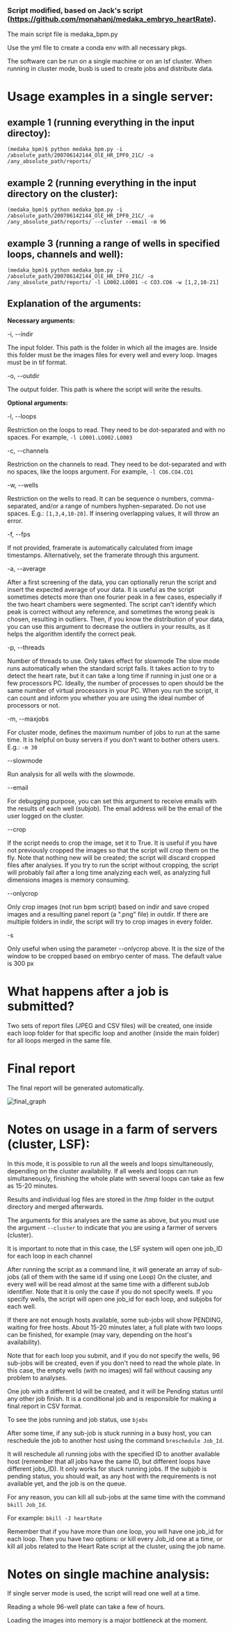 ### Script modified, based on Jack's script (https://github.com/monahanj/medaka_embryo_heartRate).

The main script file is medaka_bpm.py

Use the yml file to create a conda env with all necessary pkgs.

The software can be run on a single machine or on an lsf cluster. When running in cluster mode, busb is used to create jobs and distribute data.

# Usage examples in a single server:

## example 1 (running everything in the input directoy):

	(medaka_bpm)$ python medaka_bpm.py -i /absolute_path/200706142144_OlE_HR_IPF0_21C/ -o /any_absolute_path/reports/

## example 2 (running everything in the input directory on the cluster):

	(medaka_bpm)$ python medaka_bpm.py -i /absolute_path/200706142144_OlE_HR_IPF0_21C/ -o /any_absolute_path/reports/ --cluster --email -m 96

## example 3 (running a range of wells in specified loops, channels and well):

	(medaka_bpm)$ python medaka_bpm.py -i /absolute_path/200706142144_OlE_HR_IPF0_21C/ -o /any_absolute_path/reports/ -l LO002.LO001 -c CO3.CO6 -w [1,2,10-21] 

## Explanation of the arguments:

**Necessary arguments:**

-i, --indir

The input folder. This path is the folder in which all the images are. Inside this folder must be the images files for every well and every loop.
Images must be in tif format.

-o, --outdir 

The output folder. This path is where the script will write the results.

**Optional arguments:**

-l, --loops

Restriction on the loops to read. They need to be dot-separated and with no spaces.
For example, ``-l LO001.LO002.LO003``

-c, --channels

Restriction on the channels to read. They need to be dot-separated and with no spaces, like the loops argument. 
For example, ``-l CO6.CO4.CO1``

-w, --wells

Restriction on the wells to read. It can be sequence o numbers, comma-separated, and/or a range of numbers hyphen-separated.
Do not use spaces. E.g.: ``[1,3,4,10-20]``. 
If insering overlapping values, it will throw an error.

-f, --fps

If not provided, framerate is automatically calculated from image timestamps.
Alternatively, set the framerate through this argument.

-a, --average

After a first screening of the data, you can optionally rerun the script and insert the expected average of your data. 
It is useful as the script sometimes detects more than one fourier peak in a few cases, especially if the two heart chambers were segmented.
The script can't identify which peak is correct without any reference, and sometimes the wrong peak is chosen, resulting in outliers.
Then, if you know the distribution of your data, you can use this argument to decrease the outliers in your results, as it helps the algorithm identify the correct peak.

-p, --threads

Number of threads to use. Only takes effect for slowmode
The slow mode runs automatically when the standard script fails.
It takes action to try to detect the heart rate, but it can take a long time if running in just one or a few processors PC.
Ideally, the number of processes to open should be the same number of virtual processors in your PC. 
When you run the script, it can count and inform you whether you are using the ideal number of processors or not.

-m, --maxjobs

For cluster mode, defines the maximum number of jobs to run at the same time. 
It is helpful on busy servers if you don't want to bother others users. E.g.: ``-m 30``

--slowmode

Run analysis for all wells with the slowmode.

--email

For debugging purpose, you can set this argument to receive emails with the results of each well (subjob). 
The email address will be the email of the user logged on the cluster.

--crop

If the script needs to crop the image, set it to True. 
It is useful if you have not previously cropped the images so that the script will crop them on the fly. 
Note that nothing new will be created; the script will discard cropped files after analyses. 
If you try to run the script without cropping, the script will probably fail after a long time analyzing each well, as analyzing full dimensions images is memory consuming.

--onlycrop

Only crop images (not run bpm script) based on indir and save croped images and a resulting panel report (a ".png" file) in outdir. If there are multiple folders in indir, the script will try to crop images in every folder.

-s

Only useful when using the parameter --onlycrop above. It is the size of the window to be cropped based on embryo center of mass. The default value is 300 px


# What happens after a job is submitted?

Two sets of report files (JPEG and CSV files) will be created, one inside each loop folder for that specific loop and another (inside the main folder) for all loops merged in the same file.

  
# Final report
The final report will be generated automatically. 

![final_graph](https://user-images.githubusercontent.com/6963691/119535040-97b4a400-bd55-11eb-95f0-947dacc85e73.jpg)

# Notes on usage in a farm of servers (cluster, LSF):

In this mode, it is possible to run all the weels and loops simultaneously, depending on the cluster availability. 
If all weels and loops can run simultaneously, finishing the whole plate with several loops can take as few as 15-20 minutes.

Results and individual log files are stored in the /tmp folder in the output directory and merged afterwards.

The arguments for this analyses are the same as above, but you must use the argument 
``--cluster`` to indicate that you are using a farmer of servers (cluster). 

It is important to note that in this case, the LSF system will open one job_ID for each loop in each channel

After running the script as a command line, it will generate an array of sub-jobs (all of them with the same id if using one Loop)
On the cluster, and every well will be read almost at the same time with a different subJob identifier. 
Note that it is only the case if you do not specify weels. 
If you specify wells, the script will open one job_id for each loop, and subjobs for each well. 

If there are not enough hosts available, some sub-jobs will show PENDING, waiting for free hosts. About 15-20 minutes later, a full plate with two loops can be finished, for example (may vary, depending on the host's availability). 

Note that for each loop you submit, and if you do not specify the wells, 96 sub-jobs will be created, even if you don't need to read the whole plate. In this case, the empty wells (with no images) will fail without causing any problem to analyses.

One job with a different Id will be created, and it will be Pending status until any other job finish. It is a conditional job and is responsible for making a final report in CSV format.

To see the jobs running and job status, use ``bjobs``

After some time, if any sub-job is stuck running in a busy host, you can reschedule the job to another host using the command ``breschedule Job_Id``.

It will reschedule all running jobs with the specified ID to another available host (remember that all jobs have the same ID, but different loops have different jobs_ID). 
It only works for stuck running jobs. 
If the subjob is pending status, you should wait, as any host with the requirements is not available yet, and the job is on the queue. 

For any reason, you can kill all sub-jobs at the same time with the command ``bkill Job_Id``.

For example: ``bkill -J heartRate``

Remember that if you have more than one loop, you will have one job_id for each loop.
Then you have two options: or kill every Job_id one at a time, or kill all jobs related to the Heart Rate script at the cluster, using the job name.

# Notes on single machine analysis:
If single server mode is used, the script will read one well at a time. 

Reading a whole 96-well plate can take a few of hours.

Loading the images into memory is a major bottleneck at the moment.
